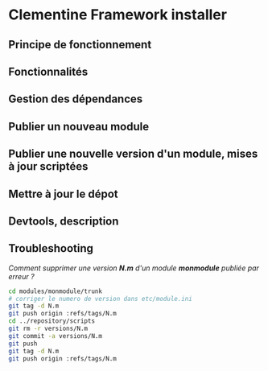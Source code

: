 Clementine Framework installer
==============================

Principe de fonctionnement
---

Fonctionnalités
---

Gestion des dépendances
---

Publier un nouveau module
---

Publier une nouvelle version d'un module, mises à jour scriptées
---

Mettre à jour le dépot
---

Devtools, description
---

Troubleshooting
---

*Comment supprimer une version __N.m__ d'un module __monmodule__ publiée par erreur ?*
```bash
cd modules/monmodule/trunk
# corriger le numero de version dans etc/module.ini
git tag -d N.m
git push origin :refs/tags/N.m
cd ../repository/scripts
git rm -r versions/N.m
git commit -a versions/N.m
git push
git tag -d N.m
git push origin :refs/tags/N.m
```
